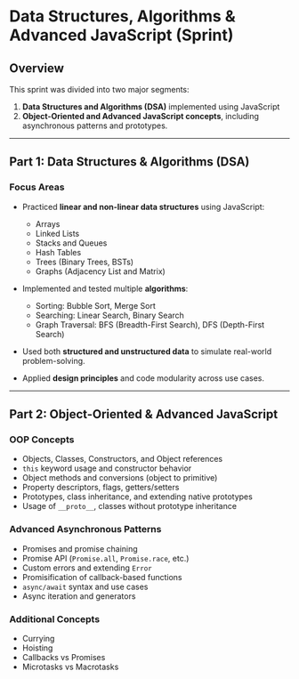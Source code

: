 # Data Structures, Algorithms & Advanced JavaScript (Sprint)

## Overview

This sprint was divided into two major segments:  
1. **Data Structures and Algorithms (DSA)** implemented using JavaScript  
2. **Object-Oriented and Advanced JavaScript concepts**, including asynchronous patterns and prototypes.

---

## Part 1: Data Structures & Algorithms (DSA)

### Focus Areas

- Practiced **linear and non-linear data structures** using JavaScript:
  - Arrays
  - Linked Lists
  - Stacks and Queues
  - Hash Tables
  - Trees (Binary Trees, BSTs)
  - Graphs (Adjacency List and Matrix)

- Implemented and tested multiple **algorithms**:
  - Sorting: Bubble Sort, Merge Sort
  - Searching: Linear Search, Binary Search
  - Graph Traversal: BFS (Breadth-First Search), DFS (Depth-First Search)

- Used both **structured and unstructured data** to simulate real-world problem-solving.

- Applied **design principles** and code modularity across use cases.

---

## Part 2: Object-Oriented & Advanced JavaScript

### OOP Concepts

- Objects, Classes, Constructors, and Object references
- `this` keyword usage and constructor behavior
- Object methods and conversions (object to primitive)
- Property descriptors, flags, getters/setters
- Prototypes, class inheritance, and extending native prototypes
- Usage of `__proto__`, classes without prototype inheritance

### Advanced Asynchronous Patterns

- Promises and promise chaining
- Promise API (`Promise.all`, `Promise.race`, etc.)
- Custom errors and extending `Error`
- Promisification of callback-based functions
- `async/await` syntax and use cases
- Async iteration and generators

### Additional Concepts

- Currying
- Hoisting
- Callbacks vs Promises
- Microtasks vs Macrotasks
